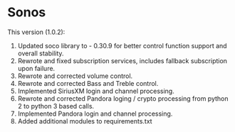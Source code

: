 # Sonos
This version (1.0.2):
1. Updated soco library to - 0.30.9 for better control function support and overall stability.
2. Rewrote and fixed subscription services, includes fallback subscription upon failure.
3. Rewrote and corrected volume control.
4. Rewrote and corrected Bass and Treble control.
5. Implemented SiriusXM login and channel processing.
6. Rewrote and corrected Pandora loging / crypto processing from python 2 to python 3 based calls.
7. Implemented Pandora login and channel processing.
8. Added additional modules to requirements.txt
